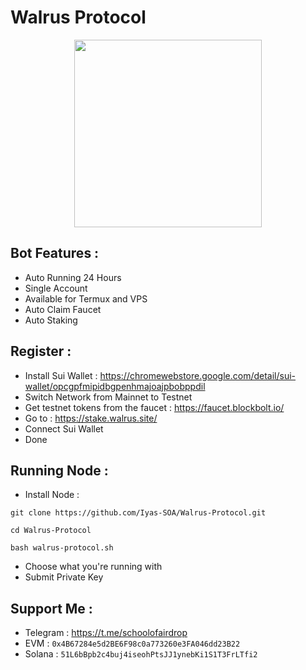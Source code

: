# Walrus Protocol

<p align="center">
  <img height="300" height="auto" src="https://github.com/SchoolOfAirdrop/Files/blob/main/photo_2024-11-24_03-14-44.jpg">
</p>

## Bot Features :
- Auto Running 24 Hours
- Single Account
- Available for Termux and VPS
- Auto Claim Faucet
- Auto Staking

## Register :
- Install Sui Wallet : https://chromewebstore.google.com/detail/sui-wallet/opcgpfmipidbgpenhmajoajpbobppdil
- Switch Network from Mainnet to Testnet
- Get testnet tokens from the faucet : https://faucet.blockbolt.io/
- Go to : https://stake.walrus.site/
- Connect Sui Wallet
- Done

## Running Node :
- Install Node :
```
git clone https://github.com/Iyas-SOA/Walrus-Protocol.git
```
```
cd Walrus-Protocol
```
```
bash walrus-protocol.sh
```
- Choose what you're running with
- Submit Private Key
  
## Support Me :
- Telegram : https://t.me/schoolofairdrop
- EVM : `0x4B67284e5d2BE6F98c0a773260e3FA046dd23B22`
- Solana : `51L6bBpb2c4buj4iseohPtsJJ1ynebKi1S1T3FrLTfi2`
